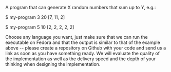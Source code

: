 
A program that can generate X random numbers that sum up to Y, e.g.:

$ my-program 3 20
[7, 11, 2]

$ my-program 5 10
[2, 2, 2, 2, 2]

Choose any language you want, just make sure that we can run the executable on Fedora and that the output is similar to that of the example above -- please create a repository on Github with your code and send us a link as soon as you have something ready. We will evaluate the quality of the implementation as well as the delivery speed and the depth of your thinking when designing the
implementation.